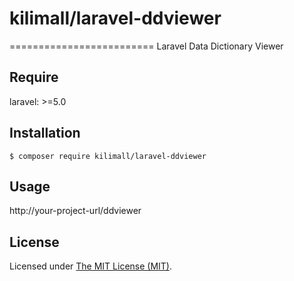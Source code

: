 # kilimall/laravel-ddviewer
=========================
Laravel Data Dictionary Viewer

## Require
laravel: >=5.0
 

## Installation

```
$ composer require kilimall/laravel-ddviewer
```

## Usage

http://your-project-url/ddviewer

License
------------
Licensed under [The MIT License (MIT)](LICENSE).
